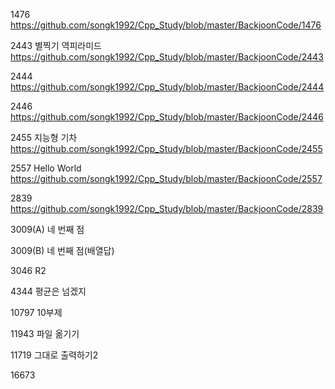 



1476 https://github.com/songk1992/Cpp_Study/blob/master/BackjoonCode/1476



2443 별찍기 역피라미드 https://github.com/songk1992/Cpp_Study/blob/master/BackjoonCode/2443




2444 https://github.com/songk1992/Cpp_Study/blob/master/BackjoonCode/2444

2446 https://github.com/songk1992/Cpp_Study/blob/master/BackjoonCode/2446


2455 지능형 기차 https://github.com/songk1992/Cpp_Study/blob/master/BackjoonCode/2455




2557 Hello World https://github.com/songk1992/Cpp_Study/blob/master/BackjoonCode/2557



2839 https://github.com/songk1992/Cpp_Study/blob/master/BackjoonCode/2839



3009(A) 네 번째 점 



3009(B) 네 번째 점(배열답)




3046 R2 


4344 평균은 넘겠지 



10797 10부제 


11943 파일 옮기기 


11719 그대로 출력하기2


16673
